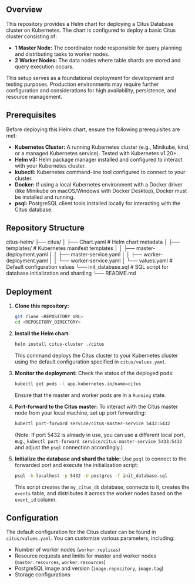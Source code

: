 ## Overview

This repository provides a Helm chart for deploying a Citus Database cluster on Kubernetes. 
The chart is configured to deploy a basic Citus cluster consisting of:

* **1 Master Node:** The coordinator node responsible for query planning and distributing tasks to worker nodes.
* **2 Worker Nodes:** The data nodes where table shards are stored and query execution occurs.

This setup serves as a foundational deployment for development and testing purposes. Production environments may require further configuration and considerations for high availability, persistence, and resource management.

## Prerequisites

Before deploying this Helm chart, ensure the following prerequisites are met:

* **Kubernetes Cluster:** A running Kubernetes cluster (e.g., Minikube, kind, or a managed Kubernetes service). Tested with Kubernetes v1.20+.
* **Helm v3:** Helm package manager installed and configured to interact with your Kubernetes cluster.
* **kubectl:** Kubernetes command-line tool configured to connect to your cluster.
* **Docker:** If using a local Kubernetes environment with a Docker driver (like Minikube on macOS/Windows with Docker Desktop), Docker must be installed and running.
* **psql:** PostgreSQL client tools installed locally for interacting with the Citus database.

## Repository Structure

citus-helm/
├── citus/
│   ├── Chart.yaml          # Helm chart metadata
│   ├── templates/          # Kubernetes manifest templates
│   │   ├── master-deployment.yaml
│   │   ├── master-service.yaml
│   │   ├── worker-deployment.yaml
│   │   └── worker-service.yaml
│   └── values.yaml         # Default configuration values
└── init_database.sql       # SQL script for database initialization and sharding
└── README.md


## Deployment

1.  **Clone this repository:**
    ```bash
    git clone <REPOSITORY_URL>
    cd <REPOSITORY_DIRECTORY>
    ```

2.  **Install the Helm chart:**
    ```bash
    helm install citus-cluster ./citus
    ```
    This command deploys the Citus cluster to your Kubernetes cluster using the default configuration specified in `citus/values.yaml`.

3.  **Monitor the deployment:**
    Check the status of the deployed pods:
    ```bash
    kubectl get pods -l app.kubernetes.io/name=citus
    ```
    Ensure that the master and worker pods are in a `Running` state.

4.  **Port-forward to the Citus master:**
    To interact with the Citus master node from your local machine, set up port forwarding:
    ```bash
    kubectl port-forward service/citus-master-service 5432:5432
    ```
    (Note: If port 5432 is already in use, you can use a different local port, e.g., `kubectl port-forward service/citus-master-service 5433:5432` and adjust the `psql` connection accordingly.)

5.  **Initialize the database and shard the table:**
    Use `psql` to connect to the forwarded port and execute the initialization script:
    ```bash
    psql -h localhost -p 5432 -U postgres -f init_database.sql
    ```
    This script creates the `my_citus_db` database, connects to it, creates the `events` table, and distributes it across the worker nodes based on the `event_id` column.

## Configuration

The default configuration for the Citus cluster can be found in `citus/values.yaml`. You can customize various parameters, including:

* Number of worker nodes (`worker.replicas`)
* Resource requests and limits for master and worker nodes (`master.resources`, `worker.resources`)
* PostgreSQL image and version (`image.repository`, `image.tag`)
* Storage configurations 

